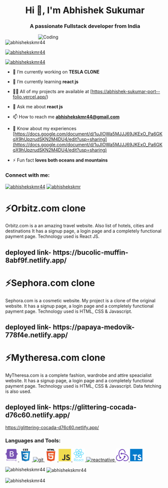 <h1 align="center">Hi 👋, I'm Abhishek Sukumar</h1>
<h3 align="center">A passionate Fullstack developer from India</h3>
<img align="right" alt="Coding" width="400" src="https://cdn.dribbble.com/users/1162077/screenshots/3848914/programmer.gif">

<p align="left"> <img src="https://komarev.com/ghpvc/?username=abhishekskmr44&label=Profile%20views&color=0e75b6&style=flat" alt="abhishekskmr44" /> </p>

<p align="left"> <a href="https://github.com/ryo-ma/github-profile-trophy"><img src="https://github-profile-trophy.vercel.app/?username=abhishekskmr44" alt="abhishekskmr44" /></a> </p>

<p align="left"> <a href="https://twitter.com/abhishekskmr44" target="blank"><img src="https://img.shields.io/twitter/follow/abhishekskmr44?logo=twitter&style=for-the-badge" alt="abhishekskmr44" /></a> </p>

- 🔭 I’m currently working on **TESLA CLONE**

- 🌱 I’m currently learning **react js**

- 👨‍💻 All of my projects are available at [https://abhishek-sukumar-port--folio.vercel.app/)

- 💬 Ask me about **react js**

- 📫 How to reach me **abhishekskmr44@gmail.com**

- 📄 Know about my experiences [https://docs.google.com/document/d/1uJIOWa5MJJJ69JKExO_Pa6GKqX9hUpzrudSKN2M4DU4/edit?usp=sharing](https://docs.google.com/document/d/1uJIOWa5MJJJ69JKExO_Pa6GKqX9hUpzrudSKN2M4DU4/edit?usp=sharing)

- ⚡ Fun fact **loves both oceans and mountains**

<h3 align="left">Connect with me:</h3>
<p align="left">
<a href="https://twitter.com/abhishekskmr44" target="blank"><img align="center" src="https://raw.githubusercontent.com/rahuldkjain/github-profile-readme-generator/master/src/images/icons/Social/twitter.svg" alt="abhishekskmr44" height="30" width="40" /></a>
<a href="https://linkedin.com/in/abhishekskmr" target="blank"><img align="center" src="https://raw.githubusercontent.com/rahuldkjain/github-profile-readme-generator/master/src/images/icons/Social/linked-in-alt.svg" alt="abhishekskmr" height="30" width="40" /></a>
</p>

<h1>⚡Orbitz.com clone</h1> 
<p>Orbitz.com is a an amazing travel website. Also list of hotels, cities and destinations It has a signup page, a login page and a completely functional payment page. Technology used is React JS.<p>
<h2>deployed link- https://bucolic-muffin-8abf9f.netlify.app/</h2>

<h1>⚡Sephora.com clone</h1>
<p>Sephora.com is a cosmetic website. My project is a clone of the original website. It has a signup page, a login page and a completely functional payment page. Technology used is HTML, CSS & Javascript.<p>
<h2>deployed link- https://papaya-medovik-778f4e.netlify.app/</h1>

<h1>⚡Mytheresa.com clone</h1>
<p>MyTheresa.com is a complete fashion, wardrobe and attire speacialist website. It has a signup page, a login page and a completely functional payment page. Technology used is HTML, CSS & Javascript. Data fetching is also used.</p>
<h2>deployed link- https://glittering-cocada-d76c60.netlify.app/</h2>

https://glittering-cocada-d76c60.netlify.app/
<h3 align="left">Languages and Tools:</h3>
<p align="left"> <a href="https://getbootstrap.com" target="_blank" rel="noreferrer"> <img src="https://raw.githubusercontent.com/devicons/devicon/master/icons/bootstrap/bootstrap-plain-wordmark.svg" alt="bootstrap" width="40" height="40"/> </a> <a href="https://www.w3schools.com/css/" target="_blank" rel="noreferrer"> <img src="https://raw.githubusercontent.com/devicons/devicon/master/icons/css3/css3-original-wordmark.svg" alt="css3" width="40" height="40"/> </a> <a href="https://git-scm.com/" target="_blank" rel="noreferrer"> <img src="https://www.vectorlogo.zone/logos/git-scm/git-scm-icon.svg" alt="git" width="40" height="40"/> </a> <a href="https://www.w3.org/html/" target="_blank" rel="noreferrer"> <img src="https://raw.githubusercontent.com/devicons/devicon/master/icons/html5/html5-original-wordmark.svg" alt="html5" width="40" height="40"/> </a> <a href="https://developer.mozilla.org/en-US/docs/Web/JavaScript" target="_blank" rel="noreferrer"> <img src="https://raw.githubusercontent.com/devicons/devicon/master/icons/javascript/javascript-original.svg" alt="javascript" width="40" height="40"/> </a> <a href="https://reactjs.org/" target="_blank" rel="noreferrer"> <img src="https://raw.githubusercontent.com/devicons/devicon/master/icons/react/react-original-wordmark.svg" alt="react" width="40" height="40"/> </a> <a href="https://reactnative.dev/" target="_blank" rel="noreferrer"> <img src="https://reactnative.dev/img/header_logo.svg" alt="reactnative" width="40" height="40"/> </a> <a href="https://redux.js.org" target="_blank" rel="noreferrer"> <img src="https://raw.githubusercontent.com/devicons/devicon/master/icons/redux/redux-original.svg" alt="redux" width="40" height="40"/> </a> <a href="https://www.typescriptlang.org/" target="_blank" rel="noreferrer"> <img src="https://raw.githubusercontent.com/devicons/devicon/master/icons/typescript/typescript-original.svg" alt="typescript" width="40" height="40"/> </a> </p>

<p><img align="left" src="https://github-readme-stats.vercel.app/api/top-langs?username=abhishekskmr44&show_icons=true&locale=en&layout=compact" alt="abhishekskmr44" /></p>

<p>&nbsp;<img align="center" src="https://github-readme-stats.vercel.app/api?username=abhishekskmr44&show_icons=true&locale=en" alt="abhishekskmr44" /></p>

<p><img align="center" src="https://github-readme-streak-stats.herokuapp.com/?user=abhishekskmr44&" alt="abhishekskmr44" /></p>
